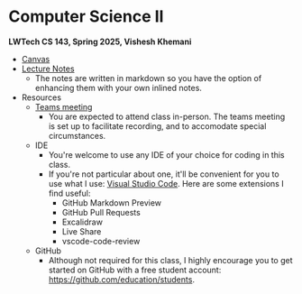 # Computer Science II

**LWTech CS 143, Spring 2025, Vishesh Khemani**

- [Canvas](https://lwtech.instructure.com/courses/2579040)
- [Lecture Notes](lectures/index.md)
    - The notes are written in markdown so you have the option of enhancing them with your own inlined notes.
- Resources
  - [Teams meeting](https://teams.microsoft.com/l/meetup-join/19%3ameeting_ZGE4OGFjZjMtNzE3NC00Nzc3LWE3NzctNjk2YWY0ZWZiZjQz%40thread.v2/0?context=%7b%22Tid%22%3a%226ac90cf0-4613-4fa5-a2b5-89248502d821%22%2c%22Oid%22%3a%22aca7f456-ce3b-404b-95ed-0d27d0266e04%22%7d)
    - You are expected to attend class in-person. The teams meeting is set up to facilitate recording, and to accomodate special circumstances.
  - IDE
    - You're welcome to use any IDE of your choice for coding in this class.
    - If you're not particular about one, it'll be convenient for you to use what I use: [Visual Studio Code](https://code.visualstudio.com). Here are some extensions I find useful:
        - GitHub Markdown Preview
        - GitHub Pull Requests
        - Excalidraw
        - Live Share
        - vscode-code-review
  - GitHub
    - Although not required for this class, I highly encourage you to get started on GitHub with a free student account: https://github.com/education/students.

